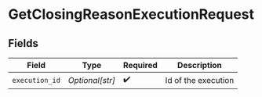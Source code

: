 # GetClosingReasonExecutionRequest


## Fields

| Field               | Type                | Required            | Description         |
| ------------------- | ------------------- | ------------------- | ------------------- |
| `execution_id`      | *Optional[str]*     | :heavy_check_mark:  | Id of the execution |